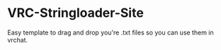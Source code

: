 # VRC-Stringloader-Site
Easy template to drag and drop you're .txt files so you can use them in vrchat.
